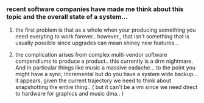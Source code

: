 ### recent software companies have made me think about this topic and the overall state of a system... 

1. the first problem is that as a whole when your producing something you need everyting to work forever.. however,, that isn't something that is usually possible since upgrades can mean shiney new features...

2. the complication arises from complex multi-vendor software compendiums to produce a product.. this currently is a drm nightmare. And in particular things like music a massive eadache... to the point you might have a sync, incremental but do you have a system wide backup... it appears, given the current trajectory we need to think about snapshotting the entire thing.. ( but it can't be a vm since we need direct to hardware for graphics and music dma.. )
